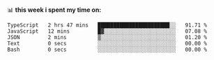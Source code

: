 📊 **this week i spent my time on:**
<!--START_SECTION:waka-->

```text
TypeScript   2 hrs 47 mins   ███████████████████████░░   91.71 %
JavaScript   12 mins         █▓░░░░░░░░░░░░░░░░░░░░░░░   07.08 %
JSON         2 mins          ▒░░░░░░░░░░░░░░░░░░░░░░░░   01.20 %
Text         0 secs          ░░░░░░░░░░░░░░░░░░░░░░░░░   00.00 %
Bash         0 secs          ░░░░░░░░░░░░░░░░░░░░░░░░░   00.00 %
```

<!--END_SECTION:waka-->

